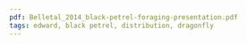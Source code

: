 ```yaml
---
pdf: Belletal_2014_black-petrel-foraging-presentation.pdf
tags: edward, black petrel, distribution, dragonfly
---
```

